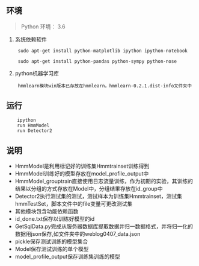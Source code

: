 ## 环境

> Python 环境： 3.6

1. 系统依赖软件

        sudo apt-get install python-matplotlib ipython ipython-notebook

        sudo apt-get install python-pandas python-sympy python-nose

2. python机器学习库

        hmmlearn模块win版本已存放在hmmlearn，hmmlearn-0.2.1.dist-info文件夹中

## 运行

        ipython 
        run HmmModel
        run Detector2

## 说明

+ HmmModel是利用标记好的训练集Hmmtrainset训练得到
+ HmmModel训练好的模型存放在model_profile_output中
+ HmmModel_grouptrain直接使用日志流量训练，作为初期的实验，其训练的结果以分组的方式存放在Model中，分组结果存放在id_group中
+ Detector2执行测试集的测试，测试样本为训练集Hmmtrainset，测试集hmmTestSet，脚本文件中的file变量可更改测试集
+ 其他模块包含功能依赖函数
+ id_done.txt保存以训练好模型的id
+ GetSqlData.py完成从服务器数据库提取数据并归一数据格式，并将归一化的数据用json保存,如文件夹中的weblog0407_data.json
+ pickle保存测试训练的模型集合
+ Model保存测试训练的单个模型
+ model_profile_output保存训练集训练的模型
